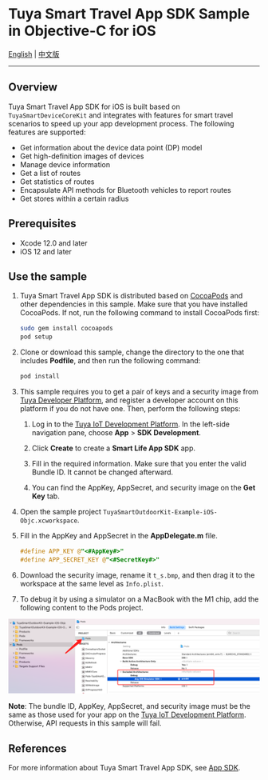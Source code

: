 # Tuya Smart Travel App SDK Sample in Objective-C for iOS


[English](./README.md) | [中文版](./README-zh.md)

---

## Overview

Tuya Smart Travel App SDK for iOS is built based on `TuyaSmartDeviceCoreKit` and integrates with features for smart travel scenarios to speed up your app development process. The following features are supported:

* Get information about the device data point (DP) model
* Get high-definition images of devices
* Manage device information
* Get a list of routes
* Get statistics of routes
* Encapsulate API methods for Bluetooth vehicles to report routes
* Get stores within a certain radius

## Prerequisites

- Xcode 12.0 and later
- iOS 12 and later

## Use the sample

1. Tuya Smart Travel App SDK is distributed based on [CocoaPods](http://cocoapods.org/) and other dependencies in this sample. Make sure that you have installed CocoaPods. If not, run the following command to install CocoaPods first:

    ```bash
    sudo gem install cocoapods
    pod setup
    ```

2. Clone or download this sample, change the directory to the one that includes **Podfile**, and then run the following command:

    ```bash
    pod install
    ```

3. This sample requires you to get a pair of keys and a security image from [Tuya Developer Platform](https://developer.tuya.com/), and register a developer account on this platform if you do not have one. Then, perform the following steps:

   1. Log in to the [Tuya IoT Development Platform](https://iot.tuya.com/). In the left-side navigation pane, choose **App** > **SDK Development**.

   2. Click **Create** to create a **Smart Life App SDK**  app.

   3. Fill in the required information. Make sure that you enter the valid Bundle ID. It cannot be changed afterward.

   4. You can find the AppKey, AppSecret, and security image on the **Get Key** tab.

4. Open the sample project `TuyaSmartOutdoorKit-Example-iOS-Objc.xcworkspace`.

5. Fill in the AppKey and AppSecret in the **AppDelegate.m** file.

    ```objective-c
    #define APP_KEY @"<#AppKey#>"
    #define APP_SECRET_KEY @"<#SecretKey#>"
    ```

6. Download the security image, rename it `t_s.bmp`, and then drag it to the workspace at the same level as `Info.plist`.

7. To debug it by using a simulator on a MacBook with the M1 chip, add the following content to the Pods project.

![M1EngineeringConfiguration](https://github.com/tuya/tuya-outdoor-ios-sdk-sample/blob/develop/M1EngineeringConfiguration.png)

**Note**: The bundle ID, AppKey, AppSecret, and security image must be the same as those used for your app on the [Tuya IoT Development Platform](https://iot.tuya.com). Otherwise, API requests in this sample will fail.

## References
For more information about Tuya Smart Travel App SDK, see [App SDK](https://developer.tuya.com/en/docs/app-development).
